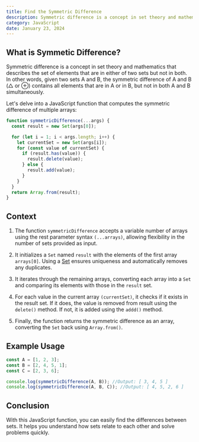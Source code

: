 ```yaml
---
title: Find the Symmetric Difference
description: Symmetric difference is a concept in set theory and mathematics that describes the set of elements that are in either of two sets but not in both.
category: JavaScript
date: January 23, 2024
---
```


## What is Symmetic Difference?

Symmetric difference is a concept in set theory and mathematics that describes the set of elements that are in either of two sets but not in both. In other words, given two sets A and B, the symmetric difference of A and B (△ or ⊕) contains all elements that are in A or in B, but not in both A and B simultaneously.

Let's delve into a JavaScript function that computes the symmetric difference of multiple arrays:

```javascript
function symmetricDifference(...args) {
  const result = new Set(args[0]);

  for (let i = 1; i < args.length; i++) {
    let currentSet = new Set(args[i]);
    for (const value of currentSet) {
      if (result.has(value)) {
        result.delete(value);
      } else {
        result.add(value);
      }
    }
  }
  return Array.from(result);
}
```

## Context

1. The function `symmetricDifference` accepts a variable number of arrays using the rest parameter syntax `(...arrays)`, allowing flexibility in the number of sets provided as input.

2. It initializes a `Set` named `result` with the elements of the first array `arrays[0]`. Using a [Set](https://developer.mozilla.org/en-US/docs/Web/JavaScript/Reference/Global_Objects/Set) ensures uniqueness and automatically removes any duplicates.

3. It iterates through the remaining arrays, converting each array into a `Set` and comparing its elements with those in the `result` set.

4. For each value in the current array `(currentSet)`, it checks if it exists in the result set. If it does, the value is removed from result using the `delete()` method. If not, it is added using the `addd()` method.

5. Finally, the function returns the symmetric difference as an array, converting the `Set` back using `Array.from()`.

## Example Usage

```javascript
const A = [1, 2, 3];
const B = [2, 4, 5, 1];
const C = [2, 3, 6];

console.log(symmetricDifference(A, B)); //Output: [ 3, 4, 5 ]
console.log(symmetricDifference(A, B, C)); //Output: [ 4, 5, 2, 6 ]
```

## Conclusion

With this JavaScript function, you can easily find the differences between sets. It helps you understand how sets relate to each other and solve problems quickly.
